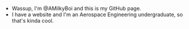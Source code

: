 - Wassup, I'm @AMilkyBoi and this is my GitHub page.
- I have a website and I'm an Aerospace Engineering undergraduate, so that's kinda cool.

<!---
AMilkyBoi/AMilkyBoi is a ✨ special ✨ repository because its `README.md` (this file) appears on your GitHub profile.
You can click the Preview link to take a look at your changes.
--->
